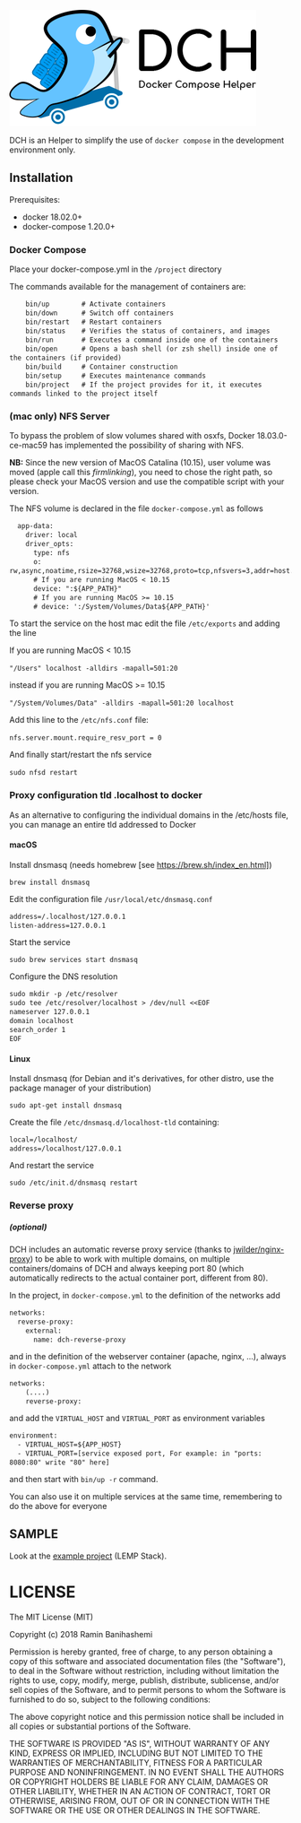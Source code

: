 ![DCH](docs/logo_dch.png)

DCH is an Helper to simplify the use of `docker compose` in the development environment only.

## Installation

Prerequisites:
- docker 18.02.0+
- docker-compose 1.20.0+

### Docker Compose

Place your docker-compose.yml in the `/project` directory

The commands available for the management of containers are:

```
    bin/up        # Activate containers
    bin/down      # Switch off containers
    bin/restart   # Restart containers
    bin/status    # Verifies the status of containers, and images
    bin/run       # Executes a command inside one of the containers
    bin/open      # Opens a bash shell (or zsh shell) inside one of the containers (if provided)
    bin/build     # Container construction
    bin/setup     # Executes maintenance commands
    bin/project   # If the project provides for it, it executes commands linked to the project itself
```

### (mac only) NFS Server

To bypass the problem of slow volumes shared with osxfs, Docker 18.03.0-ce-mac59 has implemented the possibility of sharing with NFS.

**NB:** Since the new version of MacOS Catalina (10.15), user volume was moved (apple call this *firmlinking*), you need to chose the right path, so please check your MacOS version and use the compatible script with your version.

The NFS volume is declared in the file `docker-compose.yml` as follows

```
  app-data:
    driver: local
    driver_opts:
      type: nfs
      o: rw,async,noatime,rsize=32768,wsize=32768,proto=tcp,nfsvers=3,addr=host.docker.internal
      # If you are running MacOS < 10.15
      device: ":${APP_PATH}"      
      # If you are running MacOS >= 10.15
      # device: ':/System/Volumes/Data${APP_PATH}'
```

To start the service on the host mac edit the file `/etc/exports` and adding the line

If you are running MacOS < 10.15

```"/Users" localhost -alldirs -mapall=501:20```

instead if you are running MacOS >= 10.15

```"/System/Volumes/Data" -alldirs -mapall=501:20 localhost```

Add this line to the `/etc/nfs.conf` file:

```nfs.server.mount.require_resv_port = 0```

And finally start/restart the nfs service

```sudo nfsd restart```

### Proxy configuration tld .localhost to docker

As an alternative to configuring the individual domains in the /etc/hosts file, you can manage an entire tld addressed to Docker

#### macOS

Install dnsmasq (needs homebrew [see https://brew.sh/index_en.html])

    brew install dnsmasq

Edit the configuration file `/usr/local/etc/dnsmasq.conf`

    address=/.localhost/127.0.0.1
    listen-address=127.0.0.1

Start the service

    sudo brew services start dnsmasq

Configure the DNS resolution

    sudo mkdir -p /etc/resolver
    sudo tee /etc/resolver/localhost > /dev/null <<EOF
    nameserver 127.0.0.1
    domain localhost
    search_order 1
    EOF

#### Linux 

Install dnsmasq (for Debian and it's derivatives, for other distro, use the package manager of your distribution)

    sudo apt-get install dnsmasq
    
Create the file `/etc/dnsmasq.d/localhost-tld` containing:    

    local=/localhost/
    address=/localhost/127.0.0.1
    
And restart the service

    sudo /etc/init.d/dnsmasq restart
    
### Reverse proxy
##### (optional)

DCH includes an automatic reverse proxy service (thanks to [jwilder/nginx-proxy](https://github.com/jwilder/nginx-proxy)) to be able to work with multiple domains, on multiple containers/domains of DCH and always keeping port 80 (which automatically redirects to the actual container port, different from 80).

In the project, in `docker-compose.yml` to the definition of the networks add

```
networks:
  reverse-proxy:
    external:
      name: dch-reverse-proxy
``` 

and in the definition of the webserver container (apache, nginx, ...), always in `docker-compose.yml` attach to the network

```
networks:
    (....)
    reverse-proxy:
```

and add the `VIRTUAL_HOST` and `VIRTUAL_PORT` as environment variables

```
environment:
  - VIRTUAL_HOST=${APP_HOST}
  - VIRTUAL_PORT=[service exposed port, For example: in "ports: 8080:80" write "80" here]
```

and then start with `bin/up -r` command.

You can also use it on multiple services at the same time, remembering to do the above for everyone

## SAMPLE

Look at the [example project](https://github.com/bsramin/dch-project-sample) (LEMP Stack).

# LICENSE
    
The MIT License (MIT)

Copyright (c) 2018 Ramin Banihashemi

Permission is hereby granted, free of charge, to any person obtaining a copy
of this software and associated documentation files (the "Software"), to deal
in the Software without restriction, including without limitation the rights
to use, copy, modify, merge, publish, distribute, sublicense, and/or sell
copies of the Software, and to permit persons to whom the Software is
furnished to do so, subject to the following conditions:

The above copyright notice and this permission notice shall be included in
all copies or substantial portions of the Software.

THE SOFTWARE IS PROVIDED "AS IS", WITHOUT WARRANTY OF ANY KIND, EXPRESS OR
IMPLIED, INCLUDING BUT NOT LIMITED TO THE WARRANTIES OF MERCHANTABILITY,
FITNESS FOR A PARTICULAR PURPOSE AND NONINFRINGEMENT. IN NO EVENT SHALL THE
AUTHORS OR COPYRIGHT HOLDERS BE LIABLE FOR ANY CLAIM, DAMAGES OR OTHER
LIABILITY, WHETHER IN AN ACTION OF CONTRACT, TORT OR OTHERWISE, ARISING FROM,
OUT OF OR IN CONNECTION WITH THE SOFTWARE OR THE USE OR OTHER DEALINGS IN
THE SOFTWARE.
